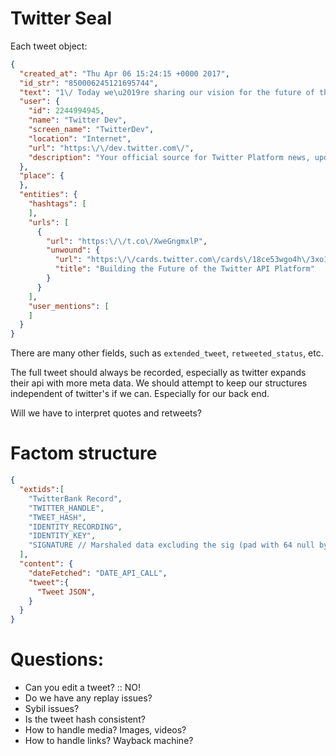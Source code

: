 # Twitter Seal

Each tweet object:
```json
{
  "created_at": "Thu Apr 06 15:24:15 +0000 2017",
  "id_str": "850006245121695744",
  "text": "1\/ Today we\u2019re sharing our vision for the future of the Twitter API platform!\nhttps:\/\/t.co\/XweGngmxlP",
  "user": {
    "id": 2244994945,
    "name": "Twitter Dev",
    "screen_name": "TwitterDev",
    "location": "Internet",
    "url": "https:\/\/dev.twitter.com\/",
    "description": "Your official source for Twitter Platform news, updates & events. Need technical help? Visit https:\/\/twittercommunity.com\/ \u2328\ufe0f #TapIntoTwitter"
  },
  "place": {   
  },
  "entities": {
    "hashtags": [      
    ],
    "urls": [
      {
        "url": "https:\/\/t.co\/XweGngmxlP",
        "unwound": {
          "url": "https:\/\/cards.twitter.com\/cards\/18ce53wgo4h\/3xo1c",
          "title": "Building the Future of the Twitter API Platform"
        }
      }
    ],
    "user_mentions": [     
    ]
  }
}
```

There are many other fields, such as `extended_tweet`, `retweeted_status`, etc.

The full tweet should always be recorded, especially as twitter expands their api with more meta data.
We should attempt to keep our structures independent of twitter's if we can. Especially for our back end.

Will we have to interpret quotes and retweets?


# Factom structure

```json
{
  "extids":[
    "TwitterBank Record",
    "TWITTER_HANDLE",
    "TWEET_HASH",
    "IDENTITY_RECORDING",
    "IDENTITY_KEY",
    "SIGNATURE // Marshaled data excluding the sig (pad with 64 null bytes)",
  ],
  "content": {
    "dateFetched": "DATE_API_CALL",
    "tweet":{
      "Tweet JSON",
    }
  }
}

```

# Questions:
- Can you edit a tweet? :: NO!
- Do we have any replay issues?
- Sybil issues?
- Is the tweet hash consistent?
- How to handle media? Images, videos?
- How to handle links? Wayback machine?